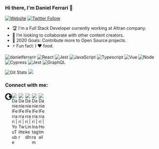 ### Hi there, I'm Daniel Ferrari 👋

[![Website](https://img.shields.io/website?label=DanielFerrari%20Portfolio&style=for-the-badge&url=https%3A%2F%2Fcodestackr.com)](https://relaxed-bell-5404de.netlify.app/)
[![Twitter Follow](https://img.shields.io/twitter/follow/danielferrarir?color=1DA1F2&logo=twitter&style=for-the-badge)](https://twitter.com/intent/follow?original_referer=https%3A%2F%2Fgithub.com%2Fdanielferrarir&screen_name=danielferrarir)

- :trophy: I'm a Full Stack Developer currently working at Altran company.
- :open_hands: I’m looking to collaborate with other content creators.
- 🥅 2020 Goals: Contribute more to Open Source projects.
- ⚡ Fun fact: I :heart: food.

<img src="https://komarev.com/ghpvc/?username=danielferrarir&color=brightgreen" alt="danielferrarir" /> <img src="https://img.shields.io/badge/-React%20JS-61DAFB?logo=react&logoColor=white&labelColor=61DAFB" alt="React" /> <img src="https://img.shields.io/badge/-Redux-764ABC?logo=redux&logoColor=white&labelColor=764ABC" alt="Jest" /> <img src="https://img.shields.io/badge/-JavaScript-F7DF1E?logo=javascript&logoColor=white&labelColor=F7DF1E" alt="JavaScript" /> <img src="https://img.shields.io/badge/-TypeScript-007ACC?logo=typescript&logoColor=white&labelColor=007ACC" alt="Typescript" /> <img src="https://img.shields.io/badge/-Vue%20JS-4FC08D?logo=vue.js&logoColor=white&labelColor=4FC08D" alt="Vue" /> <img src="https://img.shields.io/badge/-Node-green?logo=node.js&logoColor=white&labelColor=green" alt="Node" /> <img src="https://img.shields.io/badge/-Cypress-17202C?logo=cypress&logoColor=white&labelColor=17202C" alt="Cypress" /> <img src="https://img.shields.io/badge/-Jest-C21325?logo=jest&logoColor=white&labelColor=C21325" alt="Jest" /> <img src="https://img.shields.io/badge/-GraphQL-E10098?logo=graphql&logoColor=white&labelColor=E10098" alt="GraphQL" />

<img src="https://github-readme-stats.vercel.app/api?username=danielferrarir&count_private=true&show_icons=true&theme=tokyonight&hide=contribs,prs" alt="Git Stats" />

<img src="https://github-readme-stats.vercel.app/api/top-langs/?username=danielferrarir&hide=Java&layout=compact" />

### Connect with me:

[<img align="left" alt="DanielFerrari.com" width="22px" src="https://raw.githubusercontent.com/iconic/open-iconic/master/svg/globe.svg" />][website]
[<img align="left" alt="DanielFerrari | YouTube" width="22px" src="https://cdn.jsdelivr.net/npm/simple-icons@v3/icons/youtube.svg" />][youtube]
[<img align="left" alt="DanielFerrari | Twitter" width="22px" src="https://cdn.jsdelivr.net/npm/simple-icons@v3/icons/twitter.svg" />][twitter]
[<img align="left" alt="DanielFerrari | LinkedIn" width="22px" src="https://cdn.jsdelivr.net/npm/simple-icons@v3/icons/linkedin.svg" />][linkedin]
[<img align="left" alt="DanielFerrari | Instagram" width="22px" src="https://cdn.jsdelivr.net/npm/simple-icons@v3/icons/instagram.svg" />][instagram]
[<img align="left" alt="DanielFerrari | Hotmail" width="22px" src="https://cdn.jsdelivr.net/npm/simple-icons@3.5.0/icons/microsoftoutlook.svg" />][Hotmail]

[website]: https://relaxed-bell-5404de.netlify.app/
[youtube]: https://www.youtube.com/channel/UCaPSdc6msdWHNTQ-2UerNgA
[twitter]: https://twitter.com/danielferrarir
[linkedin]: https://linkedin.com/in/danielferrarirey
[instagram]: https://instagram.com/danielferrarir
[hotmail]: mailto:danielferrari@live.com
